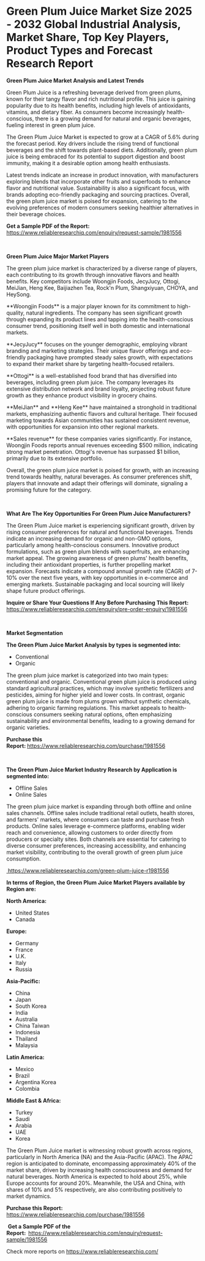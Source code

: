 <p><h1>Green Plum Juice Market Size 2025 - 2032 Global Industrial Analysis, Market Share, Top Key Players, Product Types and Forecast Research Report</h1></p><p><strong>Green Plum Juice Market Analysis and Latest Trends</strong></p>
<p><p>Green Plum Juice is a refreshing beverage derived from green plums, known for their tangy flavor and rich nutritional profile. This juice is gaining popularity due to its health benefits, including high levels of antioxidants, vitamins, and dietary fiber. As consumers become increasingly health-conscious, there is a growing demand for natural and organic beverages, fueling interest in green plum juice.</p><p>The Green Plum Juice Market is expected to grow at a CAGR of 5.6% during the forecast period. Key drivers include the rising trend of functional beverages and the shift towards plant-based diets. Additionally, green plum juice is being embraced for its potential to support digestion and boost immunity, making it a desirable option among health enthusiasts. </p><p>Latest trends indicate an increase in product innovation, with manufacturers exploring blends that incorporate other fruits and superfoods to enhance flavor and nutritional value. Sustainability is also a significant focus, with brands adopting eco-friendly packaging and sourcing practices. Overall, the green plum juice market is poised for expansion, catering to the evolving preferences of modern consumers seeking healthier alternatives in their beverage choices.</p></p>
<p><strong>Get a Sample PDF of the Report:&nbsp;</strong> <a href="https://www.reliableresearchiq.com/enquiry/request-sample/1981556?utm_campaign=1144&utm_medium=2&utm_source=Github&utm_content=ia&utm_term=14022025&utm_id=green-plum-juice">https://www.reliableresearchiq.com/enquiry/request-sample/1981556</a></p>
<p>&nbsp;</p>
<p><strong>Green Plum Juice Major Market Players</strong></p>
<p><p>The green plum juice market is characterized by a diverse range of players, each contributing to its growth through innovative flavors and health benefits. Key competitors include Woongjin Foods, JecyJucy, Ottogi, MeiJian, Heng Kee, Baijiazhen Tea, Rock'n Plum, Shangxiyuan, CHOYA, and HeySong.</p><p>**Woongjin Foods** is a major player known for its commitment to high-quality, natural ingredients. The company has seen significant growth through expanding its product lines and tapping into the health-conscious consumer trend, positioning itself well in both domestic and international markets.</p><p>**JecyJucy** focuses on the younger demographic, employing vibrant branding and marketing strategies. Their unique flavor offerings and eco-friendly packaging have prompted steady sales growth, with expectations to expand their market share by targeting health-focused retailers.</p><p>**Ottogi** is a well-established food brand that has diversified into beverages, including green plum juice. The company leverages its extensive distribution network and brand loyalty, projecting robust future growth as they enhance product visibility in grocery chains.</p><p>**MeiJian** and **Heng Kee** have maintained a stronghold in traditional markets, emphasizing authentic flavors and cultural heritage. Their focused marketing towards Asian communities has sustained consistent revenue, with opportunities for expansion into other regional markets.</p><p>**Sales revenue** for these companies varies significantly. For instance, Woongjin Foods reports annual revenues exceeding $500 million, indicating strong market penetration. Ottogi's revenue has surpassed $1 billion, primarily due to its extensive portfolio.</p><p>Overall, the green plum juice market is poised for growth, with an increasing trend towards healthy, natural beverages. As consumer preferences shift, players that innovate and adapt their offerings will dominate, signaling a promising future for the category.</p></p>
<p>&nbsp;</p>
<p><strong>What Are The Key Opportunities For Green Plum Juice Manufacturers?</strong></p>
<p><p>The Green Plum Juice market is experiencing significant growth, driven by rising consumer preferences for natural and functional beverages. Trends indicate an increasing demand for organic and non-GMO options, particularly among health-conscious consumers. Innovative product formulations, such as green plum blends with superfruits, are enhancing market appeal. The growing awareness of green plums' health benefits, including their antioxidant properties, is further propelling market expansion. Forecasts indicate a compound annual growth rate (CAGR) of 7-10% over the next five years, with key opportunities in e-commerce and emerging markets. Sustainable packaging and local sourcing will likely shape future product offerings.</p></p>
<p><strong>Inquire or Share Your Questions If Any Before Purchasing This Report:</strong> <a href="https://www.reliableresearchiq.com/enquiry/pre-order-enquiry/1981556?utm_campaign=1144&utm_medium=2&utm_source=Github&utm_content=ia&utm_term=14022025&utm_id=green-plum-juice">https://www.reliableresearchiq.com/enquiry/pre-order-enquiry/1981556</a></p>
<p>&nbsp;</p>
<p><strong>Market Segmentation</strong></p>
<p><strong>The Green Plum Juice Market Analysis by types is segmented into:</strong></p>
<p><ul><li>Conventional</li><li>Organic</li></ul></p>
<p><p>The green plum juice market is categorized into two main types: conventional and organic. Conventional green plum juice is produced using standard agricultural practices, which may involve synthetic fertilizers and pesticides, aiming for higher yield and lower costs. In contrast, organic green plum juice is made from plums grown without synthetic chemicals, adhering to organic farming regulations. This market appeals to health-conscious consumers seeking natural options, often emphasizing sustainability and environmental benefits, leading to a growing demand for organic varieties.</p></p>
<p><strong>Purchase this Report:&nbsp;</strong><a href="https://www.reliableresearchiq.com/purchase/1981556?utm_campaign=1144&utm_medium=2&utm_source=Github&utm_content=ia&utm_term=14022025&utm_id=green-plum-juice">https://www.reliableresearchiq.com/purchase/1981556</a></p>
<p>&nbsp;</p>
<p><strong>The Green Plum Juice Market Industry Research by Application is segmented into:</strong></p>
<p><ul><li>Offline Sales</li><li>Online Sales</li></ul></p>
<p><p>The green plum juice market is expanding through both offline and online sales channels. Offline sales include traditional retail outlets, health stores, and farmers' markets, where consumers can taste and purchase fresh products. Online sales leverage e-commerce platforms, enabling wider reach and convenience, allowing customers to order directly from producers or specialty sites. Both channels are essential for catering to diverse consumer preferences, increasing accessibility, and enhancing market visibility, contributing to the overall growth of green plum juice consumption.</p></p>
<p><a href="https://www.reliableresearchiq.com/green-plum-juice-r1981556?utm_campaign=1144&utm_medium=2&utm_source=Github&utm_content=ia&utm_term=14022025&utm_id=green-plum-juice">&nbsp;https://www.reliableresearchiq.com/green-plum-juice-r1981556</a></p>
<p><strong>In terms of Region, the Green Plum Juice Market Players available by Region are:</strong></p>
<p>
    <p> <strong> North America: </strong>
        <ul>
            <li>United States</li>
            <li>Canada</li>
        </ul>
        </p> 
    <p> <strong> Europe: </strong>
        <ul>
            <li>Germany</li>
            <li>France</li>
            <li>U.K.</li>
            <li>Italy</li>
            <li>Russia</li>
        </ul>
        </p> 
    <p> <strong> Asia-Pacific: </strong>
        <ul>
            <li>China</li>
            <li>Japan</li>
            <li>South Korea</li>
            <li>India</li>
            <li>Australia</li>
            <li>China Taiwan</li>
            <li>Indonesia</li>
            <li>Thailand</li>
            <li>Malaysia</li>
        </ul>
        </p> 
    <p> <strong> Latin America: </strong>
        <ul>
            <li>Mexico</li>
            <li>Brazil</li>
            <li>Argentina Korea</li>
            <li>Colombia</li>
        </ul>
        </p> 
    <p> <strong> Middle East & Africa: </strong>
        <ul>
            <li>Turkey</li>
            <li>Saudi</li>
            <li>Arabia</li>
            <li>UAE</li>
            <li>Korea</li>
        </ul>
    </p>
    </p>
<p><p>The Green Plum Juice market is witnessing robust growth across regions, particularly in North America (NA) and the Asia-Pacific (APAC). The APAC region is anticipated to dominate, encompassing approximately 40% of the market share, driven by increasing health consciousness and demand for natural beverages. North America is expected to hold about 25%, while Europe accounts for around 20%. Meanwhile, the USA and China, with shares of 10% and 5% respectively, are also contributing positively to market dynamics.</p></p>
<p><strong>Purchase this Report: </strong><a href="https://www.reliableresearchiq.com/purchase/1981556?utm_campaign=1144&utm_medium=2&utm_source=Github&utm_content=ia&utm_term=14022025&utm_id=green-plum-juice">https://www.reliableresearchiq.com/purchase/1981556</a></p>
<p>&nbsp;<strong>Get a Sample PDF of the Report:&nbsp;&nbsp;</strong><a href="https://www.reliableresearchiq.com/enquiry/request-sample/1981556?utm_campaign=1144&utm_medium=2&utm_source=Github&utm_content=ia&utm_term=14022025&utm_id=green-plum-juice">https://www.reliableresearchiq.com/enquiry/request-sample/1981556</a></p>
<p><strong></strong></p>
<p>Check more reports on <a href="https://www.reliableresearchiq.com/?utm_campaign=1144&utm_medium=2&utm_source=Github&utm_content=ia&utm_term=14022025&utm_id=green-plum-juice">https://www.reliableresearchiq.com/</a></p>